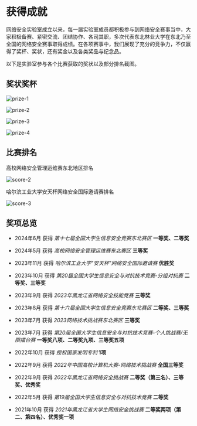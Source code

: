 # 获得成就
网络安全实验室成立以来，每一届实验室成员都积极参与到网络安全赛事当中，大家积极备赛、紧密交流、团结协作、各司其职，多次代表东北林业大学在东北乃至全国的网络安全赛事取得成绩。在各项赛事中，我们展现了充分的竞争力，不仅赢得了奖杯、奖状，还有奖金以及各类奖品与纪念品。

以下是实验室参与各个比赛获取的奖状以及部分排名截图。

## 奖状奖杯

![prize-1](/photos/prize-1.png)

![prize-2](/photos/prize-2.png)

![prize-3](/photos/prize-3.jpg)

![prize-4](/photos/prize-4.png)

## 比赛排名

高校网络安全管理运维赛东北地区排名

![score-2](/photos/score-2.png)

哈尔滨工业大学安天杯网络安全国际邀请赛排名

![score-3](/photos/score-3.jpg)

## 奖项总览

- 2024年6月 获得 *第十七届全国大学生信息安全竞赛东北赛区* **一等奖、二等奖**

- 2024年5月 获得 *高校网络安全管理运维赛东北赛区* **三等奖**

- 2023年11月 获得 *哈尔滨工业大学"安天杯"网络安全国际邀请赛* **优胜奖**

- 2023年10月 获得 *第20届全国大学生信息安全与对抗技术竞赛-分组对抗赛* **二等奖、三等奖**

- 2023年9月 获得 *2023年黑龙江省网络安全技能竞赛* **三等奖**

- 2023年8月 获得 *第十六届全国大学生信息安全竞赛东北赛区* **二等奖、三等奖**

- 2023年7月 获得 *2023网络技术挑战赛东北赛区* **三等奖**

- 2023年7月 获得 *第20届全国大学生信息安全与对抗技术竞赛-个人挑战赛/无限擂台赛* **一等奖八项、二等奖九项、三等奖五项**

- 2022年10月 获得 *授权国家发明专利* **1项**

- 2022年9月 获得 *2022年中国高校计算机大赛-网络技术挑战赛* **全国三等奖**

- 2022年9月 获得 *2022年黑龙江省网络安全挑战赛* **二等奖（第三名）、三等奖、优秀奖**

- 2022年5月 获得 *第19届全国大学生信息安全与对抗技术竞赛* **二等奖**

- 2021年10月 获得 *2021年黑龙江省大学生网络安全挑战赛* **二等奖两项（第二、第四名）、优秀奖一项**